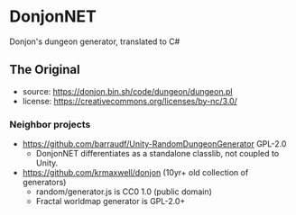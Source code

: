 # DonjonNET

Donjon's dungeon generator, translated to C#

## The Original

- source: <https://donjon.bin.sh/code/dungeon/dungeon.pl>
- license: <https://creativecommons.org/licenses/by-nc/3.0/>

### Neighbor projects

- <https://github.com/barraudf/Unity-RandomDungeonGenerator> GPL-2.0
  - DonjonNET differentiates as a standalone classlib, not coupled to Unity.
- <https://github.com/krmaxwell/donjon> (10yr+ old collection of generators)
  - random/generator.js is CC0 1.0 (public domain)
  - Fractal worldmap generator is GPL-2.0+

